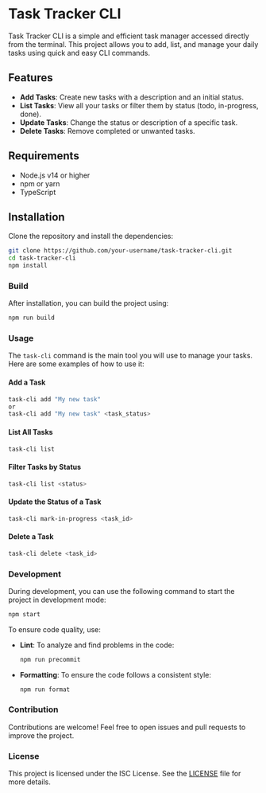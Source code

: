 # Task Tracker CLI

Task Tracker CLI is a simple and efficient task manager accessed directly from the terminal. This project allows you to add, list, and manage your daily tasks using quick and easy CLI commands.

## Features

- **Add Tasks**: Create new tasks with a description and an initial status.
- **List Tasks**: View all your tasks or filter them by status (todo, in-progress, done).
- **Update Tasks**: Change the status or description of a specific task.
- **Delete Tasks**: Remove completed or unwanted tasks.

## Requirements

- Node.js v14 or higher
- npm or yarn
- TypeScript

## Installation

Clone the repository and install the dependencies:

```bash
git clone https://github.com/your-username/task-tracker-cli.git
cd task-tracker-cli
npm install
```

### Build

After installation, you can build the project using:

```bash
npm run build
```

### Usage

The `task-cli` command is the main tool you will use to manage your tasks. Here are some examples of how to use it:

#### Add a Task

```bash
task-cli add "My new task"
or
task-cli add "My new task" <task_status>
```

#### List All Tasks

```bash
task-cli list
```

#### Filter Tasks by Status

```bash
task-cli list <status>
```

#### Update the Status of a Task

```bash
task-cli mark-in-progress <task_id>
```

#### Delete a Task

```bash
task-cli delete <task_id>
```

### Development

During development, you can use the following command to start the project in development mode:

```bash
npm start
```

To ensure code quality, use:

- **Lint**: To analyze and find problems in the code:
  ```bash
  npm run precommit
  ```

- **Formatting**: To ensure the code follows a consistent style:
  ```bash
  npm run format
  ```

### Contribution

Contributions are welcome! Feel free to open issues and pull requests to improve the project.

### License

This project is licensed under the ISC License. See the [LICENSE](LICENSE) file for more details.
